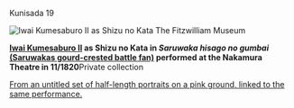 Kunisada 19

![Iwai Kumesaburo II as Shizu no Kata](kunisada/Kunisada%20Loan%20173.jpg)
The Fitzwilliam Museum

**[Iwai Kumesaburo II](/exhibition/group-19) as Shizu no Kata in _Saruwaka hisago no gumbai_ [(Saruwakas gourd-crested battle fan)](kun572.htm) performed at the Nakamura Theatre in 11/1820**Private collection

[From an untitled set of half-length portraits on a pink ground, linked to the same performance.](../text572.htm)
